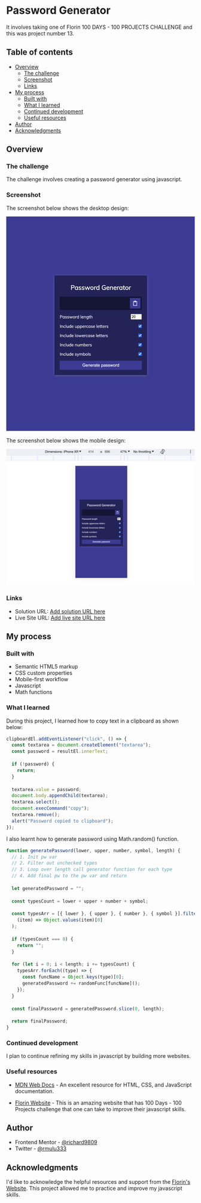# Password Generator 

It involves taking one of Florin 100 DAYS - 100 PROJECTS CHALLENGE and this was project number 13.

## Table of contents

- [Overview](#overview)
  - [The challenge](#the-challenge)
  - [Screenshot](#screenshot)
  - [Links](#links)
- [My process](#my-process)
  - [Built with](#built-with)
  - [What I learned](#what-i-learned)
  - [Continued development](#continued-development)
  - [Useful resources](#useful-resources)
- [Author](#author)
- [Acknowledgments](#acknowledgments)


## Overview

### The challenge

The challenge involves creating a password generator using javascript.

### Screenshot

The screenshot below shows the desktop design:

![](./screenshot-desktop.png)

The screenshot below shows the mobile design:

![](./screenshot-mobile.png)

### Links

- Solution URL: [Add solution URL here](https://github.com/richard9809/password-generator)
- Live Site URL: [Add live site URL here](https://vermillion-kitten-8921d1.netlify.app)

## My process

### Built with

- Semantic HTML5 markup
- CSS custom properties
- Mobile-first workflow
- Javascript
- Math functions


### What I learned

During this project, I learned how to copy text in a clipboard as shown below:

```js
clipboardEl.addEventListener("click", () => {
  const textarea = document.createElement("textarea");
  const password = resultEl.innerText;

  if (!password) {
    return;
  }

  textarea.value = password;
  document.body.appendChild(textarea);
  textarea.select();
  document.execCommand("copy");
  textarea.remove();
  alert("Password copied to clipboard");
});
```

I also learnt how to generate password using Math.random() function.

```js
function generatePassword(lower, upper, number, symbol, length) {
  // 1. Init pw var
  // 2. Filter out unchecked types
  // 3. Loop over length call generator function for each type
  // 4. Add final pw to the pw var and return

  let generatedPassword = "";

  const typesCount = lower + upper + number + symbol;

  const typesArr = [{ lower }, { upper }, { number }, { symbol }].filter(
    (item) => Object.values(item)[0]
  );

  if (typesCount === 0) {
    return "";
  }

  for (let i = 0; i < length; i += typesCount) {
    typesArr.forEach((type) => {
      const funcName = Object.keys(type)[0];
      generatedPassword += randomFunc[funcName]();
    });
  }

  const finalPassword = generatedPassword.slice(0, length);

  return finalPassword;
}
```

### Continued development

I plan to continue refining my skills in javascript by building more websites.


### Useful resources

- [MDN Web Docs](https://developer.mozilla.org/en-US/) - An excellent resource for HTML, CSS, and JavaScript documentation.

- [Florin Website](https://www.florin-pop.com/blog/2019/09/100-days-100-projects/) - This is an amazing website that has 100 Days - 100 Projects challenge that one can take to improve their javascript skills.

## Author

- Frontend Mentor - [@richard9809](https://www.frontendmentor.io/profile/richard9809)
- Twitter - [@rmulu333](https://www.twitter.com/rmulu333)

## Acknowledgments

I'd like to acknowledge the helpful resources and support from the [Florin's Website](https://www.florin-pop.com/blog/2019/09/100-days-100-projects/). This project allowed me to practice and improve my javascript skills.